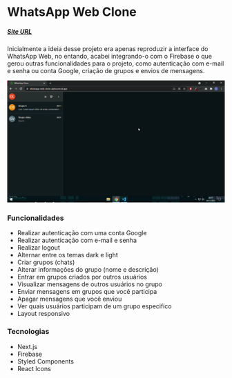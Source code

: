 # WhatsApp Web Clone 

##### [Site URL](https://whatsapp-web-clone-alpha.vercel.app/) 

Inicialmente a ideia desse projeto era apenas reproduzir a interface do WhatsApp Web, no entando, acabei integrando-o com o Firebase o que gerou outras funcionalidades para o projeto, como autenticação com e-mail e senha ou conta Google, criação de grupos e envios de mensagens. 

![](./public/design/preview.gif) 

### Funcionalidades 
- Realizar autenticação com uma conta Google 
- Realizar autenticação com e-mail e senha 
- Realizar logout 
- Alternar entre os temas dark e light 
- Criar grupos (chats) 
- Alterar informações do grupo (nome e descrição) 
- Entrar em grupos criados por outros usuários 
- Visualizar mensagens de outros usuários no grupo
- Enviar mensagens em grupos que você participa 
- Apagar mensagens que você enviou 
- Ver quais usuários participam de um grupo especifíco 
- Layout responsivo

### Tecnologias 
- Next.js 
- Firebase 
- Styled Components 
- React Icons
